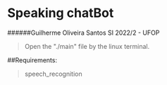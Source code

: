 # Speaking chatBot
######Guilherme Oliveira Santos SI 2022/2 - UFOP

> Open the "./main" file by the linux terminal.


##Requirements:

> speech_recognition 
